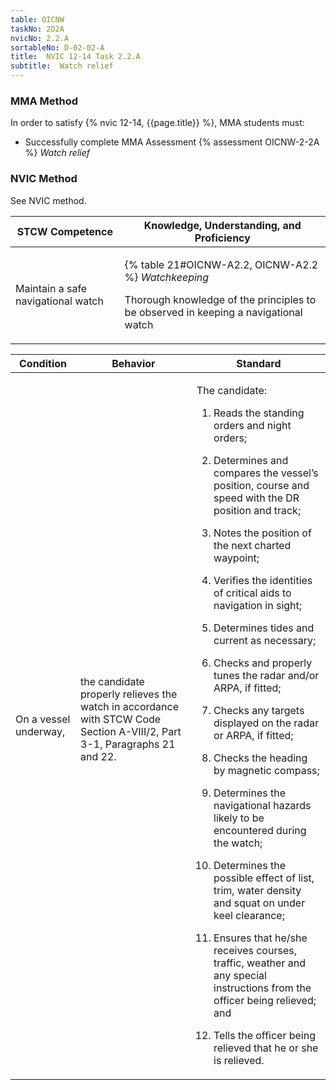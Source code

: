 ```yaml
---
table: OICNW
taskNo: 2D2A
nvicNo: 2.2.A 
sortableNo: D-02-02-A
title:  NVIC 12-14 Task 2.2.A
subtitle:  Watch relief
---
```



### MMA Method

In order to satisfy  {% nvic 12-14, {{page.title}}  %}, MMA students must:

* Successfully complete MMA Assessment {% assessment OICNW-2-2A %} *Watch relief*


### NVIC Method

<a onclick="togglevisibility('nvic_methods')" >See NVIC method.</a>

<div id='nvic_methods' class='hide'>

<table>
<thead>
<tr>
<th class='forty'> STCW Competence </th>
<th class='sixty'> Knowledge, Understanding, and Proficiency </th>
</tr>
</thead>




<tbody>
<tr><td markdown='1'>

Maintain a safe navigational watch

</td><td markdown='1'>

{% table 21#OICNW-A2.2, OICNW-A2.2 %} *Watchkeeping*

Thorough knowledge of the principles to be observed in keeping a navigational watch

</td></tr>


</tbody>
</table>


<table>
<thead>
<tr><th class='twenty'>  Condition </th><th class='twenty'> Behavior </th><th  class='sixty'>Standard </th></tr>
</thead>
<tbody >



<tr><td markdown='1'>

On a vessel underway,

</td><td markdown='1'>

the candidate properly relieves the watch in accordance with STCW Code Section A-VIII/2, Part 3-1, Paragraphs 21 and 22.

<br>

<div class="tooltip" markdown='1'>



</div>


</td><td markdown='1'>

The candidate:

1. Reads the standing orders and night orders;

2. Determines and compares the vessel’s position, course and speed with the DR position and track;

3. Notes the position of the next charted waypoint;

4. Verifies the identities of critical aids to navigation in sight;

5. Determines tides and current as necessary;

6. Checks and properly tunes the radar and/or ARPA, if fitted;

7. Checks any targets displayed on the radar or ARPA, if fitted;

8. Checks the heading by magnetic compass;

9. Determines the navigational hazards likely to be encountered during the watch;

10. Determines the possible effect of list, trim, water density and squat on under keel clearance;

11. Ensures that he/she receives courses, traffic, weather and any special instructions from the officer being relieved; and

12. Tells the officer being relieved that he or she is relieved.

</td></tr>
</tbody>
</table>
</div>
